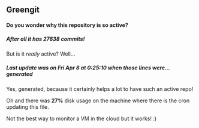 ## Greengit

#### Do you wonder why this repository is so active?

##### After all it has 27638 commits!

But is it *really* active? Well...

##### Last update was on Fri Apr 8 at 0:25:10 when those lines were... generated

Yes, generated, because it certainly helps a lot to have such an active repo!

Oh and there was **27%** disk usage on the machine
where there is the cron updating this file.

Not the best way to monitor a VM in the cloud but it works! :)
